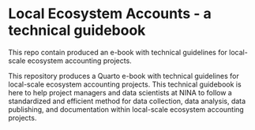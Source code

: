 # Local Ecosystem Accounts - a technical guidebook

This repo contain produced an e-book with technical guidelines for local-scale ecosystem accounting projects.

This repository produces a Quarto e-book with technical guidelines for local-scale ecosystem accounting projects. This technical guidebook is here to help project managers and data scientists at NINA to follow a standardized and efficient method for data collection, data analysis, data publishing, and documentation within local-scale ecosystem accounting projects.


